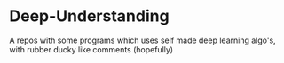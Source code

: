 # Deep-Understanding
A repos with some programs which uses self made deep learning algo's, with rubber ducky like comments (hopefully)
